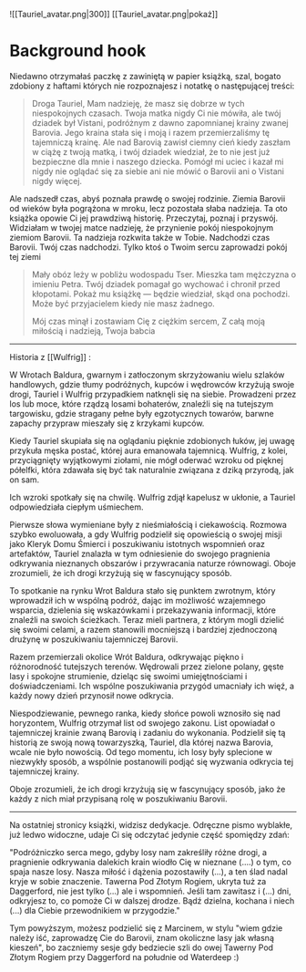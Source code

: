
![[Tauriel_avatar.png|300]]
[[Tauriel_avatar.png|pokaż]]
# Background hook

Niedawno otrzymałaś paczkę z zawiniętą w papier książką, szal, bogato zdobiony z haftami których nie rozpoznajesz i notatkę o następującej treści:

> Droga Tauriel,
Mam nadzieję, że masz się dobrze w tych niespokojnych czasach. 
Twoja matka nigdy Ci nie mówiła, ale twój dziadek był Vistani, podróżnym z dawno zapomnianej krainy zwanej Barovia.
Jego kraina stała się i moją i razem przemierzaliśmy tę tajemniczą krainę. 
Ale nad Barovią zawisł ciemny cień kiedy zaszłam w ciążę z twoją matką, i twój dziadek wiedział, że to nie jest już bezpieczne dla mnie i naszego dziecka. Pomógł mi uciec i kazał mi nigdy nie oglądać się za siebie ani nie mówić o Barovii ani o Vistani nigdy więcej.
>
Ale nadszedł czas, abyś poznała prawdę o swojej rodzinie. Ziemia Barovii od wieków była pogrążona w mroku, lecz pozostała słaba nadzieja.
Ta oto książka opowie Ci jej prawdziwą historię. Przeczytaj, poznaj i przyswój.
Widziałam w twojej matce nadzieję, że przynienie pokój niespokojnym ziemiom Barovii.
Ta nadzieja rozkwita także w Tobie. Nadchodzi czas Barovii. Twój czas nadchodzi. Tylko ktoś o Twoim sercu zaprowadzi pokój tej ziemi
> 
> Mały obóz leży w pobliżu wodospadu Tser. Mieszka tam mężczyzna o imieniu Petra.
Twój dziadek pomagał go wychować i chronił przed kłopotami. Pokaż mu książkę — będzie wiedział, skąd ona pochodzi. 
Może być przyjacielem kiedy nie masz żadnego.
> 
> Mój czas minął i zostawiam Cię z ciężkim sercem,
Z całą moją miłością i nadzieją,
Twoja babcia



------------

Historia z [[Wulfrig]] :

W Wrotach Baldura, gwarnym i zatłoczonym skrzyżowaniu wielu szlaków handlowych, gdzie tłumy podróżnych, kupców i wędrowców krzyżują swoje drogi, Tauriel i Wulfrig przypadkiem natknęli się na siebie. Prowadzeni przez los lub moce, które rządzą losami bohaterów, znaleźli się na tutejszym targowisku, gdzie stragany pełne były egzotycznych towarów, barwne zapachy przypraw mieszały się z krzykami kupców.

Kiedy Tauriel skupiała się na oglądaniu pięknie zdobionych łuków, jej uwagę przykuła męska postać, której aura emanowała tajemnicą. Wulfrig, z kolei, przyciągnięty wyjątkowymi ziołami, nie mógł oderwać wzroku od pięknej półelfki, która zdawała się być tak naturalnie związana z dziką przyrodą, jak on sam.

Ich wzroki spotkały się na chwilę. Wulfrig zdjął kapelusz w ukłonie, a Tauriel odpowiedziała ciepłym uśmiechem. 

Pierwsze słowa wymieniane były z nieśmiałością i ciekawością. Rozmowa szybko ewoluowała, a gdy Wulfrig podzielił się opowieścią o swojej misji jako Kleryk Domu Śmierci i poszukiwaniu istotnych wspomnień oraz artefaktów, Tauriel znalazła w tym odniesienie do swojego pragnienia odkrywania nieznanych obszarów i przywracania naturze równowagi. Oboje zrozumieli, że ich drogi krzyżują się w fascynujący sposób.

To spotkanie na rynku Wrot Baldura stało się punktem zwrotnym, który wprowadził ich w wspólną podróż, dając im możliwość wzajemnego wsparcia, dzielenia się wskazówkami i przekazywania informacji, które znaleźli na swoich ścieżkach. Teraz mieli partnera, z którym mogli dzielić się swoimi celami, a razem stanowili mocniejszą i bardziej zjednoczoną drużynę w poszukiwaniu tajemniczej Barovii.

Razem przemierzali okolice Wrót Baldura, odkrywając piękno i różnorodność tutejszych terenów. Wędrowali przez zielone polany, gęste lasy i spokojne strumienie, dzieląc się swoimi umiejętnościami i doświadczeniami.  Ich wspólne poszukiwania przygód umacniały ich więź, a każdy nowy dzień przynosił nowe odkrycia.

Niespodziewanie, pewnego ranka, kiedy słońce powoli wznosiło się nad horyzontem, Wulfrig otrzymał list od swojego zakonu. List opowiadał o tajemniczej krainie zwaną Barovią i zadaniu do wykonania. Podzielił się tą historią ze swoją nową towarzyszką, Tauriel, dla której nazwa Barovia, wcale nie było nowością. Od tego momentu, ich losy były splecione w niezwykły sposób, a wspólnie postanowili podjąć się wyzwania odkrycia tej tajemniczej krainy.

Oboje zrozumieli, że ich drogi krzyżują się w fascynujący sposób, jako że każdy z nich miał przypisaną rolę w poszukiwaniu Barovii.


------------

Na ostatniej stronicy książki, widzisz dedykacje. Odręczne pismo wyblakłe, już ledwo widoczne, udaje Ci się odczytać jedynie część spomiędzy zdań:

"Podróżniczko serca mego, gdyby losy nam zakreśliły różne drogi, a pragnienie odkrywania dalekich krain wiodło Cię w nieznane (....) o tym, co spaja nasze losy. Nasza miłość i dążenia pozostawiły (...), a ten ślad nadal kryje w sobie znaczenie. Tawerna Pod Złotym Rogiem, ukryta tuż za Daggerford, nie jest tylko (...) ale i wspomnień. Jeśli tam zawitasz i (...) dni, odkryjesz to, co pomoże Ci w dalszej drodze. Bądź dzielna, kochana i niech (...) dla Ciebie przewodnikiem w przygodzie."

Tym powyższym, możesz podzielić się z Marcinem, w stylu "wiem gdzie należy iść, zaprowadzę Cie do Barovii, znam okoliczne lasy jak własną kieszeń", bo zaczniemy sesje gdy bedziecie szli do owej Tawerny Pod Złotym Rogiem przy Daggerford na południe od Waterdeep :)

